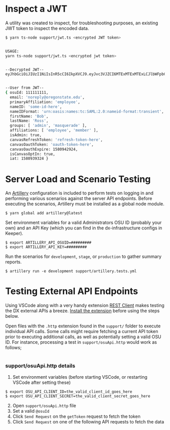 # Inspect a JWT

A utility was created to inspect, for troubleshooting purposes, an existing JWT token to inspect the encoded data.

```bash
$ yarn ts-node support/jwt.ts <encrypted JWT token>


USAGE:
yarn ts-node support/jwt.ts <encrypted jwt token>


--Decrypted JWT--
eyJhbGciOiJIUzI1NiIsInR5cCI6IkpXVCJ9.eyJvc3VJZCI6MTExMTExMTExLCJlbWFpbCI6Im5vcmVwbHlAb3JlZ29uc3RhdGUuZWR1IiwicHJpbWFyeUFmZmlsaWF0aW9uIjoiZW1wbG95ZWUiLCJpYXQiOjE1MTYyMzkwMjJ9.jD_tmbgHJqX9wQobjjE4zzMLxwLmYSV1We6IQ1rWe3c


--User from JWT--
{ osuId: 111111111,
  email: 'noreply@oregonstate.edu',
  primaryAffiliation: 'employee',
  nameID: 'some-id-here',
  nameIDFormat: 'urn:oasis:names:tc:SAML:2.0:nameid-format:transient',
  firstName: 'Bob',
  lastName: 'Ross',
  groups: [ 'admin', 'masquerade' ],
  affiliations: [ 'employee', 'member' ],
  isAdmin: true,
  canvasRefreshToken: 'refresh-token-here',
  canvasOauthToken: 'oauth-token-here',
  canvasOauthExpire: 1580942924,
  isCanvasOptIn: true,
  iat: 1580939324 }
```

# Server Load and Scenario Testing

An [Artillery](http://artillery.io) configuration is included to perform tests on logging in and performing various scenarios against the server API endpoints. Before executing the scenarios, Artillery must be installed as a global node module.

    $ yarn global add artillery@latest

Set environment variables for a valid Administrators OSU ID (probably your own) and an API Key (which you can find in the dx-infrastructure configs in Keeper).

    $ export ARTILLERY_API_OSUID=#########
    $ export ARTILLERY_API_KEY=#########

Run the scenarios for `development`, `stage`, or `production` to gather summary reports.

    $ artillery run -e development support/artillery.tests.yml

# Testing External API Endpoints

Using VSCode along with a very handy extension [REST Client](https://github.com/Huachao/vscode-restclient) makes testing the DX external APIs a breeze. [Install the extension](https://marketplace.visualstudio.com/items?itemName=humao.rest-client) before using the steps below.

Open files with the `.http` extension found in the `support/` folder to execute individual API calls. Some calls might require fetching a current API token prior to executing additional calls, as well as potentially setting a valid OSU ID. For instance, processing a test in `support/osuApi.http` would work as follows;

#

### support/osuApi.http details

1. Set environment variables (before starting VSCode, or restarting VSCode after setting these)

```
$ export OSU_API_CLIENT_ID=the_valid_client_id_goes_here
$ export OSU_API_CLIENT_SECRET=the_valid_client_secret_goes_here
```

2. Open `support/osuApi.http` file
3. Set a valid `@osuId`
4. Click `Send Request` on the `getToken` request to fetch the token
5. Click `Send Request` on one of the following API requests to fetch the data
